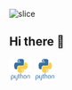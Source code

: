 ![slice](https://capsule-render.vercel.app/api?type=slice&color=F8E2CF&height=100&text=KangRo's%20Github&fontSize=30&fontAlign=80&rotate=7&fontAlignY=25)

## Hi there 👋

<p>
<img src="https://raw.githubusercontent.com/devicons/devicon/master/icons/python/python-original-wordmark.svg" width=40/>
<img src="https://raw.githubusercontent.com/devicons/devicon/master/icons/python/python-original-wordmark.svg" width=40/>
</p>

<!--
**tetrapod0/tetrapod0** is a ✨ _special_ ✨ repository because its `README.md` (this file) appears on your GitHub profile.

Here are some ideas to get you started:

- 🔭 I’m currently working on ...
- 🌱 I’m currently learning ...
- 👯 I’m looking to collaborate on ...
- 🤔 I’m looking for help with ...
- 💬 Ask me about ...
- 📫 How to reach me: ...
- 😄 Pronouns: ...
- ⚡ Fun fact: ...
-->
